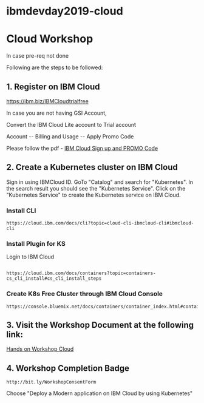 # ibmdevday2019-cloud

# Cloud Workshop

In case pre-req not done

Following are the steps to be followed:

## 1. Register on IBM Cloud

https://ibm.biz/IBMCloudtrialfree

In case you are not having GSI Account, 

Convert the IBM Cloud Lite account to Trial account

Account -- Billing and Usage -- Apply Promo Code


Please follow the pdf - [IBM Cloud Sign up and PROMO Code](https://github.com/IBMDevConnect/ibmdevday2019-cloud/blob/master/workshop/IBM%20Cloud%20Sign%20up%20and%20PROMO%20Code.pdf)

## 2. Create a Kubernetes cluster on IBM Cloud
Sign in using IBMCloud ID. GoTo "Catalog" and search for "Kubernetes". In the search result you should see the "Kubernetes Service". Click on the "Kubernetes Service" to create the Kubernetes service on IBM Cloud. 


### Install CLI

``` 
https://cloud.ibm.com/docs/cli?topic=cloud-cli-ibmcloud-cli#ibmcloud-cli

``` 


### Install Plugin for KS

Login to IBM Cloud

``` 

https://cloud.ibm.com/docs/containers?topic=containers-cs_cli_install#cs_cli_install_steps

``` 

### Create K8s Free Cluster through IBM Cloud Console

``` 
https://console.bluemix.net/docs/containers/container_index.html#container_index
``` 

## 3. Visit the Workshop Document at the following link:

[Hands on Workshop Cloud](https://github.com/IBMDevConnect/ibmdevday2019-cloud/blob/master/workshop/Hands%20On%20Workshop_Cloud.pdf)


## 4. Workshop Completion Badge 


``` 
http://bit.ly/WorkshopConsentForm
``` 

Choose "Deploy a Modern application on IBM Cloud by using Kubernetes"